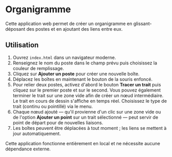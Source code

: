 # Organigramme

Cette application web permet de créer un organigramme en glissant-déposant des postes et en ajoutant des liens entre eux.

## Utilisation

1. Ouvrez `index.html` dans un navigateur moderne.
2. Renseignez le nom du poste dans le champ prévu puis choisissez la couleur de remplissage.
3. Cliquez sur **Ajouter un poste** pour créer une nouvelle boîte.
4. Déplacez les boîtes en maintenant le bouton de la souris enfoncé.
5. Pour relier deux postes, activez d'abord le bouton **Tracer un trait** puis
   cliquez sur le premier poste et sur le second. Vous pouvez également
   terminer le trait sur une zone vide afin de créer un nœud intermédiaire.
   Le trait en cours de dessin s'affiche en temps réel. Choisissez le type de
   trait (continu ou pointillé) via le menu.
6. Chaque nœud ajouté — qu'il provienne d'un clic sur une zone vide ou de
   l'option **Ajouter un point** sur un trait sélectionné — peut servir de point
   de départ pour de nouvelles liaisons.
7. Les boîtes peuvent être déplacées à tout moment ; les liens se mettent à jour automatiquement.

Cette application fonctionne entièrement en local et ne nécessite aucune dépendance externe.
